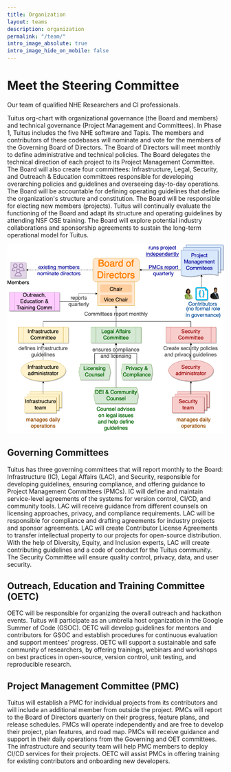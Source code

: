 ```yaml
---
title: Organization
layout: teams
description: organization
permalink: "/team/"
intro_image_absolute: true
intro_image_hide_on_mobile: false
---
```


# Meet the Steering Committee

Our team of qualified NHE Researchers and CI professionals.

Tuitus org-chart with organizational governance (the Board and members) and technical governance (Project Management and Committees). In Phase 1, Tuitus includes the five NHE software and Tapis. The members and contributors of these codebases will nominate and vote for the members of the Governing Board of Directors. The Board of Directors will meet monthly to define administrative and technical policies. The Board delegates the technical direction of each project to its Project Management Committee. The Board will also create four committees: Infrastructure, Legal, Security, and Outreach & Education committees responsible for developing overarching policies and guidelines and overseeing day-to-day operations. The Board will be accountable for defining operating guidelines that define the organization's structure and constitution. The Board will be responsible for electing new members (projects). Tuitus will continually evaluate the functioning of the Board and adapt its structure and operating guidelines by attending NSF OSE training. The Board will explore potential industry collaborations and sponsorship agreements to sustain the long-term operational model for Tuitus.

![Org chart](/images/org-chart.png)

## Governing Committees

Tuitus has three governing committees that will report monthly to the Board: Infrastructure (IC), Legal Affairs (LAC), and Security, responsible for developing guidelines, ensuring compliance, and offering guidance to Project Management Committees (PMCs). IC will define and maintain service-level agreements of the systems for version control, CI/CD, and community tools. LAC will receive guidance from different counsels on licensing approaches, privacy, and compliance requirements. LAC will be responsible for compliance and drafting agreements for industry projects and sponsor agreements. LAC will create Contributor License Agreements to transfer intellectual property to our projects for open-source distribution. With the help of Diversity, Equity, and Inclusion experts, LAC will create contributing guidelines and a code of conduct for the Tuitus community. The Security Committee will ensure quality control, privacy, data, and user security.

## Outreach, Education and Training Committee (OETC)

OETC will be responsible for organizing the overall outreach and hackathon events. Tuitus will participate as an umbrella host organization in the Google Summer of Code (GSOC). OETC will develop guidelines for mentors and contributors for GSOC and establish procedures for continuous evaluation and support mentees' progress. OETC will support a sustainable and safe community of researchers, by offering trainings, webinars and workshops on best practices in open-source, version control, unit testing, and reproducible research.

## Project Management Committee (PMC)

Tuitus will establish a PMC for individual projects from its contributors and will include an additional member from outside the project. PMCs will report to the Board of Directors quarterly on their progress, feature plans, and release schedules. PMCs will operate independently and are free to develop their project, plan features, and road map. PMCs will receive guidance and support in their daily operations from the Governing and OET committees. The infrastructure and security team will help PMC members to deploy CI/CD services for their projects. OETC will assist PMCs in offering training for existing contributors and onboarding new developers.